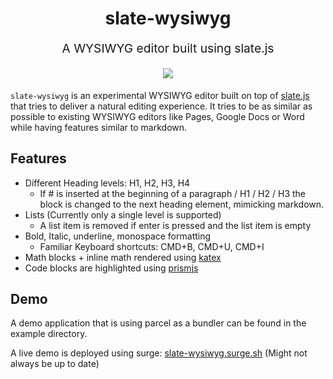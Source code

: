 <h1 align="center">
  slate-wysiwyg
  <br>
</h1>
<p align="center" style="font-size: 1.2rem;">
 A WYSIWYG editor built using slate.js 
</p>
<p align="center" style="font-size: 1.2rem;">
  <img src="https://img.shields.io/npm/v/slate-wysiwyg">
</p>

`slate-wysiwyg` is an experimental WYSIWYG editor built on top of [slate.js](https://www.slatejs.org/examples/richtext) that tries to deliver a natural editing experience. It tries to be as similar as possible to existing WYSIWYG editors like Pages, Google Docs or Word while having features similar to markdown.

## Features

- Different Heading levels: H1, H2, H3, H4
  - If # is inserted at the beginning of a paragraph / H1 / H2 / H3 the block is changed to the next heading element, mimicking markdown.
- Lists (Currently only a single level is supported)
  - A list item is removed if enter is pressed and the list item is empty
- Bold, Italic, underline, monospace formatting
  - Familiar Keyboard shortcuts: CMD+B, CMD+U, CMD+I
- Math blocks + inline math rendered using [katex](https://katex.org)
- Code blocks are highlighted using [prismjs](https://prismjs.com)

## Demo

A demo application that is using parcel as a bundler can be found in the example directory.

A live demo is deployed using surge: [slate-wysiwyg.surge.sh](http://slate-wysiwyg.surge.sh) (Might not always be up to date)
